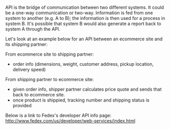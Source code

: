 API is the bridge of communication between two different systems. It could be a one-way communication or two-way.
Information is fed from one system to another (e.g. A to B); the information is then used for a process in system B.
It's possible that system B would also generate a report back to system A through the API.



Let's look at an example below for an API between an ecommerce site and its shipping partner:

From ecommerce site to shipping partner:
- order info (dimensions, weight, customer address, pickup location, delivery speed)


From shipping partner to ecommerce site:
- given order info, shipper partner calculates price quote and sends that back to ecommerce site.
- once product is shippied, tracking number and shipping status is provided


Below is a link to Fedex's developer API info page:
http://www.fedex.com/us/developer/web-services/index.html
